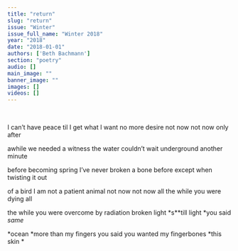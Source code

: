 ```yaml
---
title: "return"
slug: "return"
issue: "Winter"
issue_full_name: "Winter 2018"
year: "2018"
date: "2018-01-01"
authors: ['Beth Bachmann']
section: "poetry"
audio: []
main_image: ""
banner_image: ""
images: []
videos: []
---
```

    

 I can’t have peace til I get what I want no more desire not now not now only after

 awhile we needed a witness the water couldn’t wait underground another minute

 before becoming spring I’ve never broken a bone before except when twisting it out

 of a bird I am not a patient animal not now not now all the while you were dying all

 the while you were overcome by radiation broken light *s**till light *you said *same*

 *ocean *more than my fingers you said you wanted my fingerbones *this skin *

   